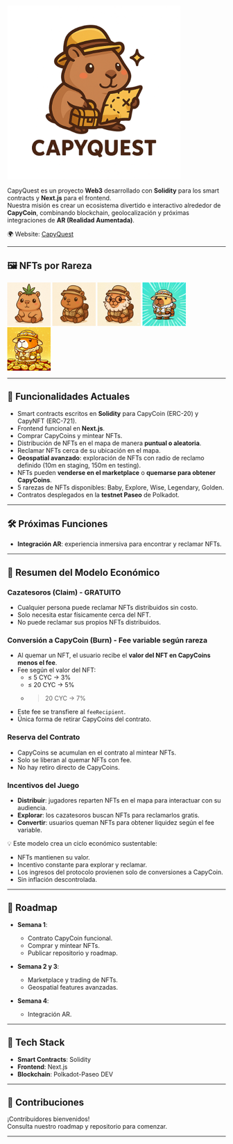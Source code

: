 <p align="left">
  <img height="400" src="./capy-quest-app/src/assets/capyquest.png" alt="CapyQuest Logo"/>
</p>

CapyQuest es un proyecto **Web3** desarrollado con **Solidity** para los smart contracts y **Next.js** para el frontend.  
Nuestra misión es crear un ecosistema divertido e interactivo alrededor de **CapyCoin**, combinando blockchain, geolocalización y próximas integraciones de **AR (Realidad Aumentada)**.  

🌍 Website: [CapyQuest](https://capy-quest.vercel.app/)

---

## 🖼 NFTs por Rareza

<p align="left">
  <img height="100" src="./capy-quest-app/src/assets/NFTs/BabyCapy.png" alt="BabyCapy"/>
  <img height="100" src="./capy-quest-app/src/assets/NFTs/ExploreCapy.png" alt="ExploreCapy"/>
  <img height="100" src="./capy-quest-app/src/assets/NFTs/WiseCapy.png" alt="WiseCapy"/>
  <img height="100" src="./capy-quest-app/src/assets/NFTs/LegendaryCapy.png" alt="LegendaryCapy"/>
  <img height="100" src="./capy-quest-app/src/assets/NFTs/GoldenCapy.png" alt="GoldenCapy"/>
</p>

---

## 🚀 Funcionalidades Actuales
- Smart contracts escritos en **Solidity** para CapyCoin (ERC-20) y CapyNFT (ERC-721).  
- Frontend funcional en **Next.js**.  
- Comprar CapyCoins y mintear NFTs.  
- Distribución de NFTs en el mapa de manera **puntual o aleatoria**.  
- Reclamar NFTs cerca de su ubicación en el mapa.  
- **Geospatial avanzado**: exploración de NFTs con radio de reclamo definido (10m en staging, 150m en testing).  
- NFTs pueden **venderse en el marketplace** o **quemarse para obtener CapyCoins**.  
- 5 rarezas de NFTs disponibles: Baby, Explore, Wise, Legendary, Golden.  
- Contratos desplegados en la **testnet Paseo** de Polkadot.

---

## 🛠 Próximas Funciones
- **Integración AR**: experiencia inmersiva para encontrar y reclamar NFTs.  

---

## 🎯 Resumen del Modelo Económico

### Cazatesoros (Claim) - **GRATUITO**
- Cualquier persona puede reclamar NFTs distribuidos sin costo.  
- Solo necesita estar físicamente cerca del NFT.  
- No puede reclamar sus propios NFTs distribuidos.  

### Conversión a CapyCoin (Burn) - **Fee variable según rareza**
- Al quemar un NFT, el usuario recibe el **valor del NFT en CapyCoins menos el fee**.  
- Fee según el valor del NFT:
  - ≤ 5 CYC → 3%  
  - ≤ 20 CYC → 5%  
  - > 20 CYC → 7%  
- Este fee se transfiere al `feeRecipient`.  
- Única forma de retirar CapyCoins del contrato.  

### Reserva del Contrato
- CapyCoins se acumulan en el contrato al mintear NFTs.  
- Solo se liberan al quemar NFTs con fee.  
- No hay retiro directo de CapyCoins.  

### Incentivos del Juego
- **Distribuir**: jugadores reparten NFTs en el mapa para interactuar con su audiencia.  
- **Explorar**: los cazatesoros buscan NFTs para reclamarlos gratis.  
- **Convertir**: usuarios queman NFTs para obtener liquidez según el fee variable.  

💡 Este modelo crea un ciclo económico sustentable:  
- NFTs mantienen su valor.  
- Incentivo constante para explorar y reclamar.  
- Los ingresos del protocolo provienen solo de conversiones a CapyCoin.  
- Sin inflación descontrolada.  

---

## 📌 Roadmap

- **Semana 1**:  
  - Contrato CapyCoin funcional.  
  - Comprar y mintear NFTs.  
  - Publicar repositorio y roadmap.  

- **Semana 2 y 3**:  
  - Marketplace y trading de NFTs.  
  - Geospatial features avanzadas.  

- **Semana 4**:  
  - Integración AR.  

---

## 📂 Tech Stack
- **Smart Contracts**: Solidity  
- **Frontend**: Next.js  
- **Blockchain**: Polkadot-Paseo DEV  

---

## 🤝 Contribuciones
¡Contribuidores bienvenidos!  
Consulta nuestro roadmap y repositorio para comenzar.  

---

<!-- ## 📧 Contacto
Visítanos en [CapyQuest](https://capy-quest.vercel.app/) -->
